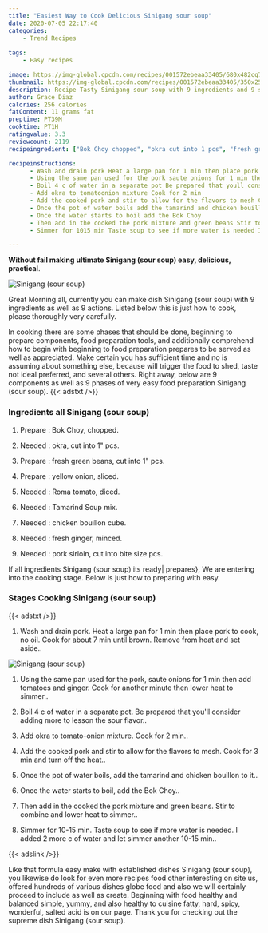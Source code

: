 ```yaml
---
title: "Easiest Way to Cook Delicious Sinigang sour soup"
date: 2020-07-05 22:17:40
categories:
    - Trend Recipes
    
tags:
    - Easy recipes

image: https://img-global.cpcdn.com/recipes/001572ebeaa33405/680x482cq70/sinigang-sour-soup-recipe-main-photo.jpg
thumbnail: https://img-global.cpcdn.com/recipes/001572ebeaa33405/350x250cq70/sinigang-sour-soup-recipe-main-photo.jpg
description: Recipe Tasty Sinigang sour soup with 9 ingredients and 9 stages of easy cooking.
author: Grace Diaz
calories: 256 calories
fatContent: 11 grams fat
preptime: PT39M
cooktime: PT1H
ratingvalue: 3.3
reviewcount: 2119
recipeingredient: ["Bok Choy chopped", "okra cut into 1 pcs", "fresh green beans cut into 1 pcs", "yellow onion sliced", "Roma tomato diced", "Tamarind Soup mix", "chicken bouillon cube", "fresh ginger minced", "pork sirloin cut into bite size pcs"]

recipeinstructions: 
      - Wash and drain pork Heat a large pan for 1 min then place pork to cook no oil Cook for about 7 min until brown Remove from heat and set aside 
      - Using the same pan used for the pork saute onions for 1 min then add tomatoes and ginger Cook for another minute then lower heat to simmer 
      - Boil 4 c of water in a separate pot Be prepared that youll consider adding more to lesson the sour flavor 
      - Add okra to tomatoonion mixture Cook for 2 min 
      - Add the cooked pork and stir to allow for the flavors to mesh Cook for 3 min and turn off the heat 
      - Once the pot of water boils add the tamarind and chicken bouillon to it 
      - Once the water starts to boil add the Bok Choy 
      - Then add in the cooked the pork mixture and green beans Stir to combine and lower heat to simmer 
      - Simmer for 1015 min Taste soup to see if more water is needed I added 2 more c of water and let simmer another 1015 min

---
```




**Without fail making ultimate Sinigang (sour soup) easy, delicious, practical**. 


![Sinigang (sour soup)](https://img-global.cpcdn.com/recipes/001572ebeaa33405/680x482cq70/sinigang-sour-soup-recipe-main-photo.jpg "Sinigang (sour soup)")




Great Morning all, currently you can make dish Sinigang (sour soup) with 9 ingredients as well as 9 actions. Listed below this is just how to cook, please thoroughly very carefully.

In cooking there are some phases that should be done, beginning to prepare components, food preparation tools, and additionally comprehend how to begin with beginning to food preparation prepares to be served as well as appreciated. Make certain you has sufficient time and no is assuming about something else, because will trigger the food to shed, taste not ideal preferred, and several others. Right away, below are 9 components as well as 9 phases of very easy food preparation Sinigang (sour soup).
{{< adstxt />}}

### Ingredients all Sinigang (sour soup)


1. Prepare  : Bok Choy, chopped.

1. Needed  : okra, cut into 1&#34; pcs.

1. Prepare  : fresh green beans, cut into 1&#34; pcs.

1. Prepare  : yellow onion, sliced.

1. Needed  : Roma tomato, diced.

1. Needed  : Tamarind Soup mix.

1. Needed  : chicken bouillon cube.

1. Needed  : fresh ginger, minced.

1. Needed  : pork sirloin, cut into bite size pcs.



If all ingredients Sinigang (sour soup) its ready| prepares}, We are entering into the cooking stage. Below is just how to preparing with easy.

### Stages Cooking Sinigang (sour soup)

{{< adstxt />}}


1. Wash and drain pork. Heat a large pan for 1 min then place pork to cook, no oil. Cook for about 7 min until brown. Remove from heat and set aside..



![Sinigang (sour soup)](https://img-global.cpcdn.com/steps/8b5a834ae25fcc44/160x128cq70/sinigang-sour-soup-recipe-step-1-photo.jpg" "Sinigang (sour soup)")



1. Using the same pan used for the pork, saute onions for 1 min then add tomatoes and ginger. Cook for another minute then lower heat to simmer..



1. Boil 4 c of water in a separate pot. Be prepared that you&#39;ll consider adding more to lesson the sour flavor..



1. Add okra to tomato-onion mixture. Cook for 2 min..



1. Add the cooked pork and stir to allow for the flavors to mesh. Cook for 3 min and turn off the heat..



1. Once the pot of water boils, add the tamarind and chicken bouillon to it..



1. Once the water starts to boil, add the Bok Choy..



1. Then add in the cooked the pork mixture and green beans. Stir to combine and lower heat to simmer..



1. Simmer for 10-15 min. Taste soup to see if more water is needed. I added 2 more c of water and let simmer another 10-15 min..





{{< adslink />}}

Like that formula easy make with established dishes Sinigang (sour soup), you likewise do look for even more recipes food other interesting on site us, offered hundreds of various dishes globe food and also we will certainly proceed to include as well as create. Beginning with food healthy and balanced simple, yummy, and also healthy to cuisine fatty, hard, spicy, wonderful, salted acid is on our page. Thank you for checking out the supreme dish Sinigang (sour soup).
